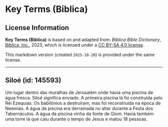 # Key Terms (Biblica)

## License Information

**Key Terms (Biblica)** is based on and adapted from: _Biblica Bible Dictionary_, [Biblica, Inc.](https://www.biblica.com/), 2023, which is licensed under a [CC BY-SA 4.0 license](https://creativecommons.org/licenses/by-sa/4.0/legalcode.en).

This markdown version (created `2025-10-20`) is provided under the same license.



--------------------------------

## Siloé (id: 145593)

Um lugar dentro das muralhas de Jerusalém onde havia uma piscina de água fresca. Siloé significa enviado. A primeira piscina lá foi construída pelo Rei Ezequias. Os babilônios a destruíram, mas foi reconstruída na época de Neemias. A água da piscina era derramada no altar durante a Festa dos Tabernáculos. A água da piscina vinha da fonte de Giom. Havia também uma torre lá que caiu durante o tempo de Jesus e matou 18 pessoas.


